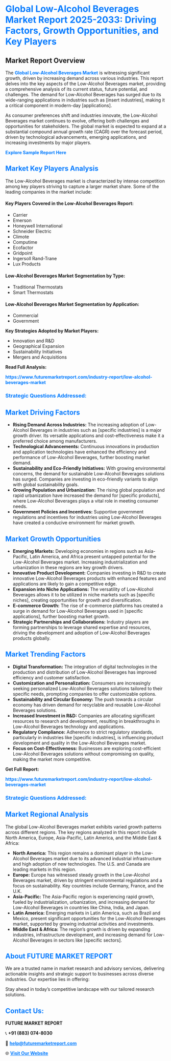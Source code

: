 <h1 style="color: #007BFF;">Global Low-Alcohol Beverages Market Report 2025-2033: Driving Factors, Growth Opportunities, and Key Players</h1>

<section id="overview">
<h2>Market Report Overview</h2>
<p>The <a href="https://www.futuremarketreport.com/industry-report/low-alcohol-beverages-market" style="color: #007BFF; text-decoration: none;"><strong>Global Low-Alcohol Beverages Market</strong></a> is witnessing significant growth, driven by increasing demand across various industries. This report delves into the key aspects of the Low-Alcohol Beverages market, providing a comprehensive analysis of its current status, future potential, and challenges. The demand for Low-Alcohol Beverages has surged due to its wide-ranging applications in industries such as [insert industries], making it a critical component in modern-day [applications].</p>
<p>As consumer preferences shift and industries innovate, the Low-Alcohol Beverages market continues to evolve, offering both challenges and opportunities for stakeholders. The global market is expected to expand at a substantial compound annual growth rate (CAGR) over the forecast period, driven by technological advancements, emerging applications, and increasing investments by major players.</p>
</section>

<section id="overview">
<p><a href="https://www.futuremarketreport.com/request-sample/reportId=34847" style="color: #007BFF; text-decoration: none;"><strong>Explore Sample Report Here</strong></a></p>
</section>

<section id="key-players">
<h2 style="color: #007BFF;">Market Key Players Analysis</h2>
<p>The Low-Alcohol Beverages market is characterized by intense competition among key players striving to capture a larger market share. Some of the leading companies in the market include:</p>
<h4>Key Players Covered in the Low-Alcohol Beverages Report:</h4>
<ul><li>Carrier</li><li>Emerson</li><li>Honeywell International</li><li>Schneider Electric</li><li>Climote</li><li>Computime</li><li>Ecofactor</li><li>Gridpoint</li><li>Ingersoll Rand-Trane</li><li>Lux Products</li></ul>
<h4>Low-Alcohol Beverages Market Segmentation by Type:</h4>
<ul><li>Traditional Thermostats</li><li>Smart Thermostats</li></ul>

<h4>Low-Alcohol Beverages Market Segmentation by Application:</h4>
<ul><li>Commercial</li><li>Government</li></ul>
<p><strong>Key Strategies Adopted by Market Players:</strong></p>
<ul>
<li>Innovation and R&D</li>
<li>Geographical Expansion</li>
<li>Sustainability Initiatives</li>
<li>Mergers and Acquisitions</li>
</ul>
</section>

<section>
<p><strong>Read Full Analysis: </strong></p><a href="https://www.futuremarketreport.com/industry-report/low-alcohol-beverages-market" style="color: #007BFF; text-decoration: none;"><strong>https://www.futuremarketreport.com/industry-report/low-alcohol-beverages-market</strong></a>
<h3 style="color: #007BFF;">Strategic Questions Addressed:</h3>
</section>

<section id="driving-factors">
<h2 style="color: #007BFF;">Market Driving Factors</h2>
<ul>
<li><strong>Rising Demand Across Industries:</strong> The increasing adoption of Low-Alcohol Beverages in industries such as [specific industries] is a major growth driver. Its versatile applications and cost-effectiveness make it a preferred choice among manufacturers.</li>
<li><strong>Technological Advancements:</strong> Continuous innovations in production and application technologies have enhanced the efficiency and performance of Low-Alcohol Beverages, further boosting market demand.</li>
<li><strong>Sustainability and Eco-Friendly Initiatives:</strong> With growing environmental concerns, the demand for sustainable Low-Alcohol Beverages solutions has surged. Companies are investing in eco-friendly variants to align with global sustainability goals.</li>
<li><strong>Growing Population and Urbanization:</strong> The rising global population and rapid urbanization have increased the demand for [specific products], where Low-Alcohol Beverages plays a vital role in meeting consumer needs.</li>
<li><strong>Government Policies and Incentives:</strong> Supportive government regulations and incentives for industries using Low-Alcohol Beverages have created a conducive environment for market growth.</li>
</ul>
</section>

<section id="growth-opportunities">
<h2 style="color: #007BFF;">Market Growth Opportunities</h2>
<ul>
<li><strong>Emerging Markets:</strong> Developing economies in regions such as Asia-Pacific, Latin America, and Africa present untapped potential for the Low-Alcohol Beverages market. Increasing industrialization and urbanization in these regions are key growth drivers.</li>
<li><strong>Innovative Product Development:</strong> Companies investing in R&D to create innovative Low-Alcohol Beverages products with enhanced features and applications are likely to gain a competitive edge.</li>
<li><strong>Expansion into Niche Applications:</strong> The versatility of Low-Alcohol Beverages allows it to be utilized in niche markets such as [specific niches], creating opportunities for growth and diversification.</li>
<li><strong>E-commerce Growth:</strong> The rise of e-commerce platforms has created a surge in demand for Low-Alcohol Beverages used in [specific applications], further boosting market growth.</li>
<li><strong>Strategic Partnerships and Collaborations:</strong> Industry players are forming partnerships to leverage shared expertise and resources, driving the development and adoption of Low-Alcohol Beverages products globally.</li>
</ul>
</section>

<section id="trending-factors">
<h2 style="color: #007BFF;">Market Trending Factors</h2>
<ul>
<li><strong>Digital Transformation:</strong> The integration of digital technologies in the production and distribution of Low-Alcohol Beverages has improved efficiency and customer satisfaction.</li>
<li><strong>Customization and Personalization:</strong> Consumers are increasingly seeking personalized Low-Alcohol Beverages solutions tailored to their specific needs, prompting companies to offer customizable options.</li>
<li><strong>Sustainability and Circular Economy:</strong> The push towards a circular economy has driven demand for recyclable and reusable Low-Alcohol Beverages solutions.</li>
<li><strong>Increased Investment in R&D:</strong> Companies are allocating significant resources to research and development, resulting in breakthroughs in Low-Alcohol Beverages technology and applications.</li>
<li><strong>Regulatory Compliance:</strong> Adherence to strict regulatory standards, particularly in industries like [specific industries], is influencing product development and quality in the Low-Alcohol Beverages market.</li>
<li><strong>Focus on Cost-Effectiveness:</strong> Businesses are exploring cost-efficient Low-Alcohol Beverages solutions without compromising on quality, making the market more competitive.</li>
</ul>
</section>

<section>
<p><strong>Get Full Report: </strong></p><a href="https://www.futuremarketreport.com/industry-report/low-alcohol-beverages-market" style="color: #007BFF; text-decoration: none;"><strong>https://www.futuremarketreport.com/industry-report/low-alcohol-beverages-market</strong></a>
<h3 style="color: #007BFF;">Strategic Questions Addressed:</h3>
</section>


<section id="regional-analysis">
<h2 style="color: #007BFF;">Market Regional Analysis</h2>
<p>The global Low-Alcohol Beverages market exhibits varied growth patterns across different regions. The key regions analyzed in this report include North America, Europe, Asia-Pacific, Latin America, and the Middle East & Africa:</p>
<ul>
<li><strong>North America:</strong> This region remains a dominant player in the Low-Alcohol Beverages market due to its advanced industrial infrastructure and high adoption of new technologies. The U.S. and Canada are leading markets in this region.</li>
<li><strong>Europe:</strong> Europe has witnessed steady growth in the Low-Alcohol Beverages market, driven by stringent environmental regulations and a focus on sustainability. Key countries include Germany, France, and the U.K.</li>
<li><strong>Asia-Pacific:</strong> The Asia-Pacific region is experiencing rapid growth, fueled by industrialization, urbanization, and increasing demand for Low-Alcohol Beverages in countries like China, India, and Japan.</li>
<li><strong>Latin America:</strong> Emerging markets in Latin America, such as Brazil and Mexico, present significant opportunities for the Low-Alcohol Beverages market, supported by growing industrial activities and investments.</li>
<li><strong>Middle East & Africa:</strong> The region’s growth is driven by expanding industries, infrastructure development, and increasing demand for Low-Alcohol Beverages in sectors like [specific sectors].</li>
</ul>
</section>

<footer>
<h2 style="color: #007BFF;">About FUTURE MARKET REPORT</h2>
<p>We are a trusted name in market research and advisory services, delivering actionable insights and strategic support to businesses across diverse industries. Our expertise lies in offering:</p>

<p>Stay ahead in today’s competitive landscape with our tailored research solutions.</p>

<h2 style="color: #007BFF;">Contact Us:</h2>
<p><strong>FUTURE MARKET REPORT</strong></p>
<p>📞 <strong>+91 (883) 074-8030</strong></p>
<p>📧 <strong><a href="mailto:help@futuremarketreport.com" style="color: #007BFF;">help@futuremarketreport.com</a></strong></p>
<p>🌐 <strong><a href="https://www.futuremarketreport.com/" style="color: #007BFF;">Visit Our Website</a></strong></p>
</footer>